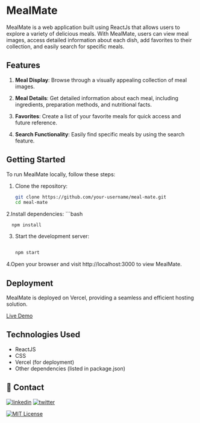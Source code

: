 # MealMate

MealMate is a web application built using ReactJs that allows users to explore a variety of delicious meals. With MealMate, users can view meal images, access detailed information about each dish, add favorites to their collection, and easily search for specific meals.

## Features

1. **Meal Display**: Browse through a visually appealing collection of meal images.

2. **Meal Details**: Get detailed information about each meal, including ingredients, preparation methods, and nutritional facts.

3. **Favorites**: Create a list of your favorite meals for quick access and future reference.

4. **Search Functionality**: Easily find specific meals by using the search feature.

## Getting Started

To run MealMate locally, follow these steps:

1. Clone the repository:
   ```bash
   git clone https://github.com/your-username/meal-mate.git
   cd meal-mate
2.Install dependencies:
    ```bash
      
      npm install
3. Start the development server:
   ```bash

   npm start
4.Open your browser and visit http://localhost:3000 to view MealMate.

## Deployment
MealMate is deployed on Vercel, providing a seamless and efficient hosting solution.

[Live Demo](https://meal-mate-three.vercel.app/)

## Technologies Used
- ReactJS
- CSS
- Vercel (for deployment)
- Other dependencies (listed in package.json)

## 🔗 Contact
[![linkedin](https://img.shields.io/badge/linkedin-0A66C2?style=for-the-badge&logo=linkedin&logoColor=white)](https://www.linkedin.com/in/shreya-sri-a83a20205/)
[![twitter](https://img.shields.io/badge/twitter-1DA1F2?style=for-the-badge&logo=twitter&logoColor=white)](https://twitter.com/ShreyaS64190849)



[![MIT License](https://img.shields.io/badge/License-MIT-green.svg)](https://choosealicense.com/licenses/mit/)


